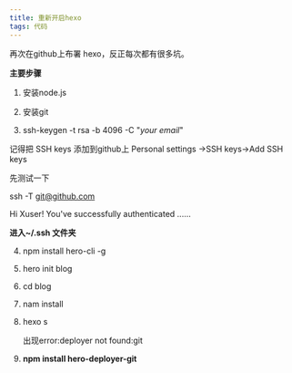 ```yaml
---
title: 重新开启hexo
tags: 代码
---
```

再次在github上布署 hexo，反正每次都有很多坑。

**主要步骤**

1. 安装node.js

2.  安装git

3.  ssh-keygen -t rsa -b 4096 -C "*your email*"

   记得把 SSH keys 添加到github上  Personal settings ->SSH keys->Add SSH keys

   先测试一下

   ssh -T git@github.com

   Hi Xuser! You've successfully authenticated ......

   **进入~/.ssh 文件夹**

4. npm install hero-cli -g

5. hero init blog

6. cd blog

7. nam install 

8. hexo s

   出现error:deployer not found:git

9. **npm install hero-deployer-git**



